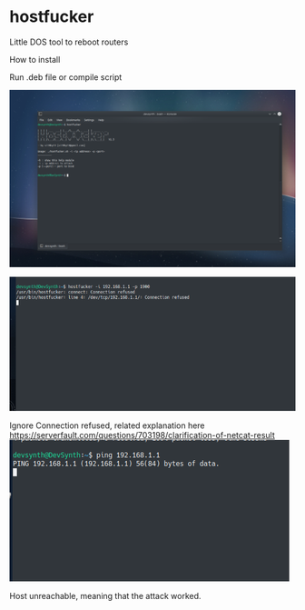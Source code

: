 # hostfucker
Little DOS tool to reboot routers

How to install

Run .deb file or compile script

![](/images/Selection_082.png)

![](/images/image.png)

Ignore Connection refused, related explanation here https://serverfault.com/questions/703198/clarification-of-netcat-result
![](/images/image2.png)

Host unreachable, meaning that the attack worked.
